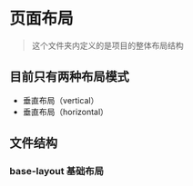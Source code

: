 # 页面布局
> 这个文件夹内定义的是项目的整体布局结构

## 目前只有两种布局模式
- 垂直布局（vertical）
- 垂直布局（horizontal）

## 文件结构
### base-layout 基础布局

